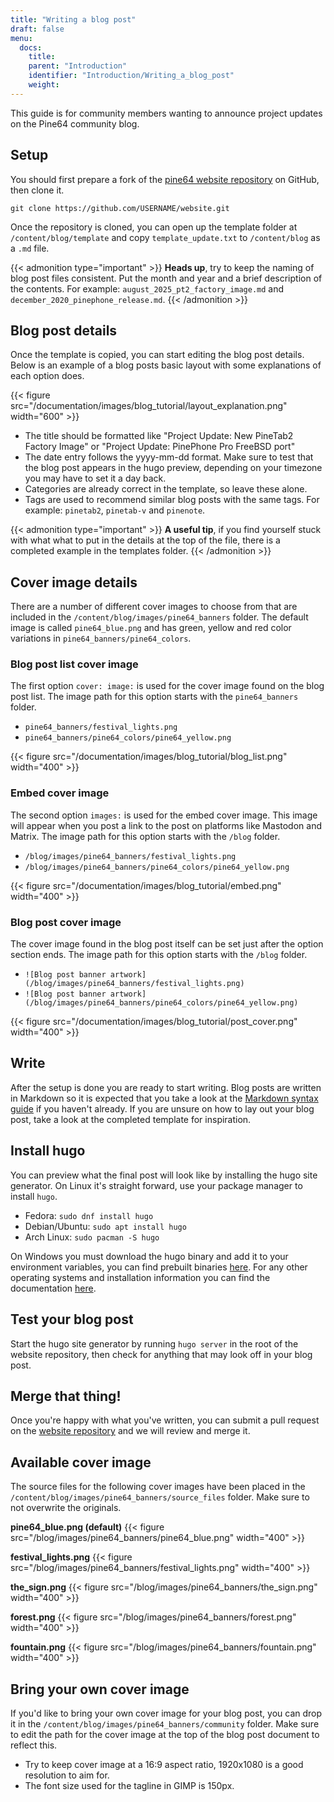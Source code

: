 ```yaml
---
title: "Writing a blog post"
draft: false
menu:
  docs:
    title:
    parent: "Introduction"
    identifier: "Introduction/Writing_a_blog_post"
    weight:
---
```


This guide is for community members wanting to announce project updates on the Pine64 community blog.

## Setup
You should first prepare a fork of the [pine64 website repository](https://github.com/pine64/website) on GitHub, then clone it. 

`git clone https://github.com/USERNAME/website.git`

Once the repository is cloned, you can open up the template folder at `/content/blog/template` and copy `template_update.txt` to `/content/blog` as a `.md` file. 

{{< admonition type="important" >}}
 **Heads up**, try to keep the naming of blog post files consistent. Put the month and year and a brief description of the contents. For example:  `august_2025_pt2_factory_image.md` and `december_2020_pinephone_release.md`. 
{{< /admonition >}}

## Blog post details

Once the template is copied, you can start editing the blog post details. Below is an example of a blog posts basic layout with some explanations of each option does.

{{< figure src="/documentation/images/blog_tutorial/layout_explanation.png" width="600" >}}

* The title should be formatted like "Project Update: New PineTab2 Factory Image" or "Project Update: PinePhone Pro FreeBSD port"
* The date entry follows the yyyy-mm-dd format. Make sure to test that the blog post appears in the hugo preview, depending on your timezone you may have to set it a day back.  
* Categories are already correct in the template, so leave these alone. 
* Tags are used to recommend similar blog posts with the same tags. For example: `pinetab2`, `pinetab-v` and `pinenote`.

{{< admonition type="important" >}}
**A useful tip**, if you find yourself stuck with what what to put in the details at the top of the file, there is a completed example in the templates folder.
{{< /admonition >}}

## Cover image details

There are a number of different cover images to choose from that are included in the `/content/blog/images/pine64_banners` folder. The default image is called `pine64_blue.png` and has green, yellow and red color variations in `pine64_banners/pine64_colors`.

### Blog post list cover image

The first option `cover: image:` is used for the cover image found on the blog post list. The image path for this option starts with the `pine64_banners` folder. 
* `pine64_banners/festival_lights.png`
* `pine64_banners/pine64_colors/pine64_yellow.png`

{{< figure src="/documentation/images/blog_tutorial/blog_list.png" width="400" >}} 

### Embed cover image

The second option `images:` is used for the embed cover image. This image will appear when you post a link to the post on platforms like Mastodon and Matrix. The image path for this option starts with the `/blog` folder. 
* `/blog/images/pine64_banners/festival_lights.png`
* `/blog/images/pine64_banners/pine64_colors/pine64_yellow.png`

{{< figure src="/documentation/images/blog_tutorial/embed.png" width="400" >}}

### Blog post cover image 

The cover image found in the blog post itself can be set just after the option section ends. The image path for this option starts with the `/blog` folder. 
* `![Blog post banner artwork](/blog/images/pine64_banners/festival_lights.png)`
* `![Blog post banner artwork](/blog/images/pine64_banners/pine64_colors/pine64_yellow.png)`

{{< figure src="/documentation/images/blog_tutorial/post_cover.png" width="400" >}}

## Write
After the setup is done you are ready to start writing. Blog posts are written in Markdown so it is expected that you take a look at the [Markdown syntax guide](https://www.markdownguide.org/basic-syntax/) if you haven't already. If you are unsure on how to lay out your blog post, take a look at the completed template for inspiration.

## Install hugo 
You can preview what the final post will look like by installing the hugo site generator. On Linux it's straight forward, use your package manager to install `hugo`. 
* Fedora: `sudo dnf install hugo`
* Debian/Ubuntu: `sudo apt install hugo`
* Arch Linux: `sudo pacman -S hugo`

On Windows you must download the hugo binary and add it to your environment variables, you can find prebuilt binaries [here](https://github.com/gohugoio/hugo/releases). For any other operating systems and installation information you can find the documentation [here](https://gohugo.io/installation/).

## Test your blog post
Start the hugo site generator by running `hugo server` in the root of the website repository, then check for anything that may look off in your blog post.

## Merge that thing!
Once you're happy with what you've written, you can submit a pull request on the [website repository](https://github.com/pine64/website) and we will review and merge it. 

## Available cover image
The source files for the following cover images have been placed in the `/content/blog/images/pine64_banners/source_files` folder. Make sure to not overwrite the originals. 

**pine64_blue.png (default)**
{{< figure src="/blog/images/pine64_banners/pine64_blue.png" width="400" >}}

**festival_lights.png**
{{< figure src="/blog/images/pine64_banners/festival_lights.png" width="400" >}}

**the_sign.png**
{{< figure src="/blog/images/pine64_banners/the_sign.png" width="400" >}}

**forest.png**
{{< figure src="/blog/images/pine64_banners/forest.png" width="400" >}}

**fountain.png**
{{< figure src="/blog/images/pine64_banners/fountain.png" width="400" >}}

## Bring your own cover image
If you'd like to bring your own cover image for your blog post, you can drop it in the `/content/blog/images/pine64_banners/community` folder. Make sure to edit the path for the cover image at the top of the blog post document to reflect this.

* Try to keep cover image at a 16:9 aspect ratio, 1920x1080 is a good resolution to aim for. 
* The font size used for the tagline in GIMP is 150px.